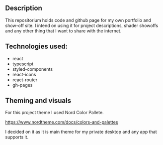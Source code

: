 ## Description
This repositorium holds code and github page for my own portfolio and show-off site. I intend on using it for project descriptions, shader showoffs and any other thing that I want to share with the internet.

## Technologies used:
- react
- typescript
- styled-components
- react-icons
- react-router
- gh-pages

## Theming and visuals
For this project theme I used Nord Color Pallete. 

https://www.nordtheme.com/docs/colors-and-palettes

I decided on it as it is main theme for my private desktop and any app that supports it.
